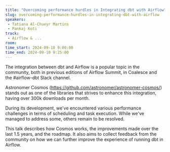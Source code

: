 ```yaml
---
title: "Overcoming performance hurdles in Integrating dbt with Airflow"
slug: overcoming-performance-hurdles-in-integrating-dbt-with-airflow
speakers:
 - Tatiana Al-Chueyr Martins
 - Pankaj Koti
track:
 - Airflow & ...
room: 
time_start: 2024-09-10 9:00:00
time_end: 2024-09-10 9:25:00
---
```


The integration between dbt and Airflow is a popular topic in the community, both in previous editions of Airflow Summit, in Coalesce and the #airflow-dbt Slack channel.

Astronomer Cosmos (https://github.com/astronomer/astronomer-cosmos/) stands out as one of the libraries that strives to enhance this integration,  having over 300k downloads per month. 

During its development, we've encountered various performance challenges in terms of scheduling and task execution. While we've managed to address some, others remain to be resolved.

This talk describes how Cosmos works, the improvements made over the last 1.5 years, and the roadmap. It also aims to collect feedback from the community on how we can further improve the experience of running dbt in Airflow.